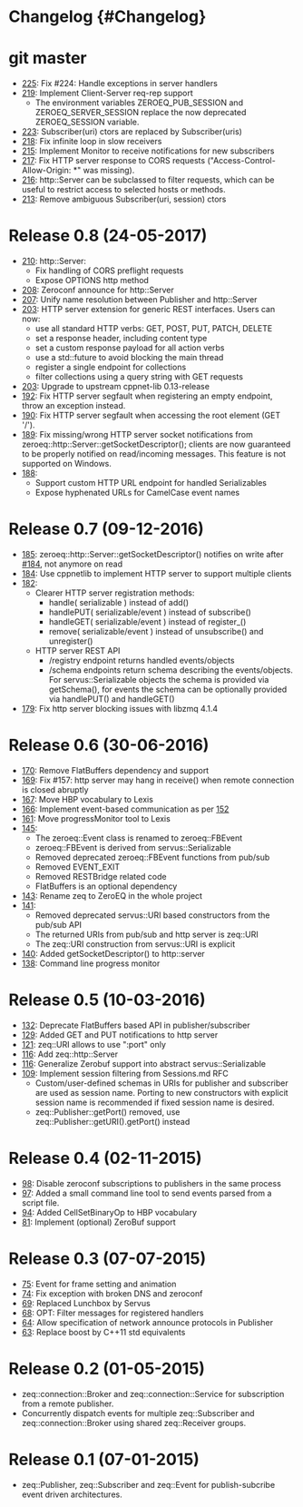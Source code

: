 # Changelog {#Changelog}

# git master

* [225](https://github.com/HBPVIS/ZeroEQ/pull/225):
  Fix #224: Handle exceptions in server handlers
* [219](https://github.com/HBPVIS/ZeroEQ/pull/219):
  Implement Client-Server req-rep support
  * The environment variables ZEROEQ_PUB_SESSION and ZEROEQ_SERVER_SESSION
    replace the now deprecated ZEROEQ_SESSION variable.
* [223](https://github.com/HBPVIS/ZeroEQ/pull/223):
  Subscriber(uri) ctors are replaced by Subscriber(uris)
* [218](https://github.com/HBPVIS/ZeroEQ/pull/218):
  Fix infinite loop in slow receivers
* [215](https://github.com/HBPVIS/ZeroEQ/pull/215):
  Implement Monitor to receive notifications for new subscribers
* [217](https://github.com/HBPVIS/ZeroEQ/pull/217):
  Fix HTTP server response to CORS requests ("Access-Control-Allow-Origin: *"
  was missing).
* [216](https://github.com/HBPVIS/ZeroEQ/pull/216):
  http::Server can be subclassed to filter requests, which can be useful to
  restrict access to selected hosts or methods.
* [213](https://github.com/HBPVIS/ZeroEQ/pull/213):
  Remove ambiguous Subscriber(uri, session) ctors

# Release 0.8 (24-05-2017)

* [210](https://github.com/HBPVIS/ZeroEQ/pull/210):
  http::Server:
    * Fix handling of CORS preflight requests
    * Expose OPTIONS http method
* [208](https://github.com/HBPVIS/ZeroEQ/pull/208):
  Zeroconf announce for http::Server
* [207](https://github.com/HBPVIS/ZeroEQ/pull/207):
  Unify name resolution between Publisher and http::Server
* [203](https://github.com/HBPVIS/ZeroEQ/pull/203):
  HTTP server extension for generic REST interfaces.
  Users can now:
    * use all standard HTTP verbs: GET, POST, PUT, PATCH, DELETE
    * set a response header, including content type
    * set a custom response payload for all action verbs
    * use a std::future to avoid blocking the main thread
    * register a single endpoint for collections
    * filter collections using a query string with GET requests
* [203](https://github.com/HBPVIS/ZeroEQ/pull/203):
  Upgrade to upstream cppnet-lib 0.13-release
* [192](https://github.com/HBPVIS/ZeroEQ/pull/192):
  Fix HTTP server segfault when registering an empty endpoint, throw an
  exception instead.
* [190](https://github.com/HBPVIS/ZeroEQ/pull/190):
  Fix HTTP server segfault when accessing the root element (GET '/').
* [189](https://github.com/HBPVIS/ZeroEQ/pull/189):
  Fix missing/wrong HTTP server socket notifications from
  zeroeq::http::Server::getSocketDescriptor(); clients are now guaranteed to be
  properly notified on read/incoming messages. This feature is not supported on
  Windows.
* [188](https://github.com/HBPVIS/ZeroEQ/pull/188):
  * Support custom HTTP URL endpoint for handled Serializables
  * Expose hyphenated URLs for CamelCase event names

# Release 0.7 (09-12-2016)

* [185](https://github.com/HBPVIS/ZeroEQ/pull/185):
  zeroeq::http::Server::getSocketDescriptor() notifies on write after
  [#184](https://github.com/HBPVIS/ZeroEQ/pull/184), not anymore on read
* [184](https://github.com/HBPVIS/ZeroEQ/pull/184):
  Use cppnetlib to implement HTTP server to support multiple clients
* [182](https://github.com/HBPVIS/ZeroEQ/pull/182):
  * Clearer HTTP server registration methods:
    * handle( serializable ) instead of add()
    * handlePUT( serializable/event ) instead of subscribe()
    * handleGET( serializable/event ) instead of register_()
    * remove( serializable/event ) instead of unsubscribe() and unregister()
  * HTTP server REST API
    * /registry endpoint returns handled events/objects
    * <registry-item>/schema endpoints return schema describing the
      events/objects. For servus::Serializable objects the schema is provided
      via getSchema(), for events the schema can be optionally provided via
      handlePUT() and handleGET()
* [179](https://github.com/HBPVIS/ZeroEQ/pull/179):
  Fix http server blocking issues with libzmq 4.1.4

# Release 0.6 (30-06-2016)

* [170](https://github.com/HBPVIS/ZeroEQ/pull/170):
  Remove FlatBuffers dependency and support
* [169](https://github.com/HBPVIS/ZeroEQ/pull/169):
  Fix #157: http server may hang in receive() when remote connection is closed
  abruptly
* [167](https://github.com/HBPVIS/ZeroEQ/pull/167):
  Move HBP vocabulary to Lexis
* [166](https://github.com/HBPVIS/ZeroEQ/pull/166):
  Implement event-based communication as per
  [152](https://github.com/HBPVIS/ZeroEQ/pull/152)
* [161](https://github.com/HBPVIS/ZeroEQ/pull/161):
  Move progressMonitor tool to Lexis
* [145](https://github.com/HBPVIS/ZeroEQ/pull/145):
  * The zeroeq::Event class is renamed to zeroeq::FBEvent
  * zeroeq::FBEvent is derived from servus::Serializable
  * Removed deprecated zeroeq::FBEvent functions from pub/sub
  * Removed EVENT_EXIT
  * Removed RESTBridge related code
  * FlatBuffers is an optional dependency
* [143](https://github.com/HBPVIS/ZeroEQ/pull/143):
  Rename zeq to ZeroEQ in the whole project
* [141](https://github.com/HBPVIS/ZeroEQ/pull/141):
  * Removed deprecated servus::URI based constructors from the pub/sub API
  * The returned URIs from pub/sub and http server is zeq::URI
  * The zeq::URI construction from servus::URI is explicit
* [140](https://github.com/HBPVIS/ZeroEQ/pull/140):
  Added getSocketDescriptor() to http::server
* [138](https://github.com/HBPVIS/ZeroEQ/pull/138):
  Command line progress monitor

# Release 0.5 (10-03-2016)

* [132](https://github.com/HBPVIS/ZeroEQ/pull/132):
  Deprecate FlatBuffers based API in publisher/subscriber
* [129](https://github.com/HBPVIS/ZeroEQ/pull/129):
  Added GET and PUT notifications to http server
* [121](https://github.com/HBPVIS/ZeroEQ/pull/121):
  zeq::URI allows to use ":port" only
* [116](https://github.com/HBPVIS/zeq/issues/115):
  Add zeq::http::Server
* [116](https://github.com/HBPVIS/ZeroEQ/pull/116):
  Generalize Zerobuf support into abstract servus::Serializable
* [109](https://github.com/HBPVIS/ZeroEQ/pull/109):
  Implement session filtering from Sessions.md RFC
  * Custom/user-defined schemas in URIs for publisher and subscriber are used
    as session name. Porting to new constructors with explicit session name
    is recommended if fixed session name is desired.
  * zeq::Publisher::getPort() removed, use
    zeq::Publisher::getURI().getPort() instead

# Release 0.4 (02-11-2015)

* [98](https://github.com/HBPVIS/ZeroEQ/pull/98):
  Disable zeroconf subscriptions to publishers in the same process
* [97](https://github.com/HBPVIS/ZeroEQ/pull/97):
  Added a small command line tool to send events parsed from a script file.
* [94](https://github.com/HBPVIS/ZeroEQ/pull/94):
  Added CellSetBinaryOp to HBP vocabulary
* [81](https://github.com/HBPVIS/ZeroEQ/pull/81):
  Implement (optional) ZeroBuf support

# Release 0.3 (07-07-2015)

* [75](https://github.com/HBPVIS/ZeroEQ/pull/75):
  Event for frame setting and animation
* [74](https://github.com/HBPVIS/ZeroEQ/pull/74):
  Fix exception with broken DNS and zeroconf
* [69](https://github.com/HBPVIS/ZeroEQ/pull/69):
  Replaced Lunchbox by Servus
* [68](https://github.com/HBPVIS/ZeroEQ/pull/68):
  OPT: Filter messages for registered handlers
* [64](https://github.com/HBPVIS/ZeroEQ/pull/64):
  Allow specification of network announce protocols in Publisher
* [63](https://github.com/HBPVIS/ZeroEQ/pull/63):
  Replace boost by C++11 std equivalents

# Release 0.2 (01-05-2015)

* zeq::connection::Broker and zeq::connection::Service for subscription from a
  remote publisher.
* Concurrently dispatch events for multiple zeq::Subscriber and
  zeq::connection::Broker using shared zeq::Receiver groups.

# Release 0.1 (07-01-2015)

* zeq::Publisher, zeq::Subscriber and zeq::Event for publish-subcribe event
  driven architectures.
